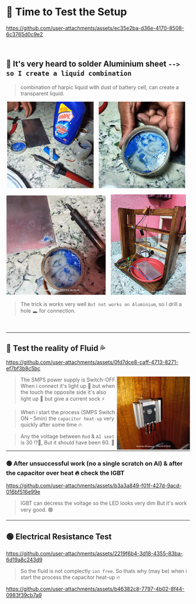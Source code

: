 
# 🔵 Time to Test the Setup

https://github.com/user-attachments/assets/ec35e2ba-d36e-4170-8508-6c3765d0c9e2

</br>

## 🔴 It's very heard to solder Aluminium sheet `--> so I create a liquid combination`

> combination of harpic liquid with dust of battery cell, can create a transparent liquid.

<p align="center">
  <img src="setup/Day 04/soldaring Al 01.jpg" alt="Image 1" width="47%" style="margin-right: 10px;"/>
  <img src="setup/Day 04/soldaring Al 02.jpg" alt="Image 2" width="47%" style="margin-right: 10px;"/>
</p>
<p align="center">
  <img src="setup/Day 04/soldaring Al 03.jpg" alt="Image 1" width="54%" style="margin-right: 10px;"/>
  <img src="setup/Day 04/setup EDM 01.jpg" alt="Image 2" width="41%" style="margin-right: 10px;"/>
</p>

> The trick is works very well `But not works on Aluminium`, so I drill a hole 🕳️ for connection.

</br>

---

## 🔵 Test the reality of Fluid 💦

https://github.com/user-attachments/assets/0fd7dce8-caff-4713-8271-ef7bf3b8c5bc

<img align="right" alt="" width="200" src="setup/Day 04/IGBT.jpg">

> The SMPS power supply is Switch-OFF. When i connect it's light up 🚨 but when the touch the opposite side it's also light up 🚨 but give a current sock ⚡

> When i start the process (SMPS Switch ON - 5min) the `capacitor heat-up` very quickly after some time 🔥

> Any the voltage between `Rod` & `AI seet` is 30 ⁉️🤔, But it should have been 60. 🔴

---

### 🟢 After unsuccessful work (no a single scratch on Al) & after the capacitor over heat 🔥 check the IGBT

https://github.com/user-attachments/assets/b3a3a849-f01f-427d-9acd-016bf516e99e

> IGBT can decress the voltage so the LED looks very dim But it's work very good. 🟢

---

## 🟢 Electrical Resistance Test

https://github.com/user-attachments/assets/2219f6b4-3d18-4355-83ba-6d19a8c243d9

> So the fluid is not complectly `ion free`. So thats why (may be) when i start the process the capacitor heat-up 🔥

https://github.com/user-attachments/assets/b46382c8-7797-4b02-8f44-0983f39cb7a9

